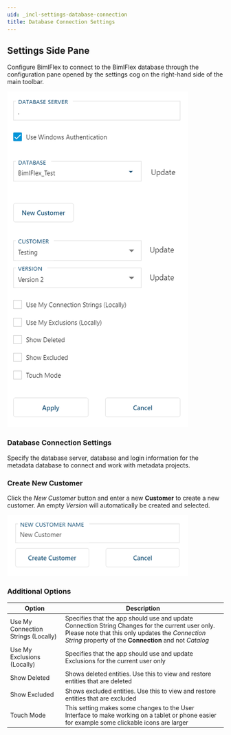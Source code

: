 ```yaml
---
uid: _incl-settings-database-connection
title: Database Connection Settings
---
```

## Settings Side Pane

Configure BimlFlex to connect to the BimlFlex database through the configuration pane opened by the settings cog on the right-hand side of the main toolbar.

![Settings -mtb-20-border-image](images/bimlflex-app-settings-database-connection.png "Settings")

### Database Connection Settings

Specify the database server, database and login information for the metadata database to connect and work with metadata projects.

### Create New Customer

Click the *New Customer* button and enter a new **Customer** to create a new customer. An empty *Version* will automatically be created and selected.

![Settings - Create new Customer -mtb-20-border-image](images/bimlflex-app-settings-new-customer.png "Settings - Create new Customer")

### Additional Options

| Option | Description |
| ------ | ----------- |
| Use My Connection Strings (Locally) | Specifies that the app should use and update Connection String Changes for the current user only.  Please note that this only updates the *Connection String* property of the **Connection** and not *Catalog* |
| Use My Exclusions (Locally)         | Specifies that the app should use and update Exclusions for the current user only |
| Show Deleted                        | Shows deleted entities. Use this to view and restore entities that are deleted |
| Show Excluded                       | Shows excluded entities. Use this to view and restore entities that are excluded |
| Touch Mode                          | This setting makes some changes to the User Interface to make working on a tablet or phone easier for example some clickable icons are larger |
